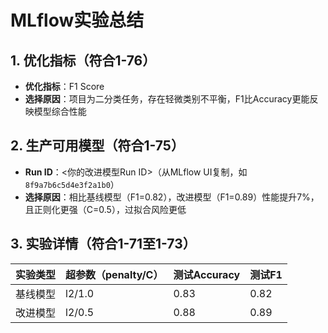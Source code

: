 # MLflow实验总结
## 1. 优化指标（符合1-76）
- **优化指标**：F1 Score
- **选择原因**：项目为二分类任务，存在轻微类别不平衡，F1比Accuracy更能反映模型综合性能

## 2. 生产可用模型（符合1-75）
- **Run ID**：<你的改进模型Run ID>（从MLflow UI复制，如`8f9a7b6c5d4e3f2a1b0`）
- **选择原因**：相比基线模型（F1=0.82），改进模型（F1=0.89）性能提升7%，且正则化更强（C=0.5），过拟合风险更低

## 3. 实验详情（符合1-71至1-73）
| 实验类型 | 超参数（penalty/C） | 测试Accuracy | 测试F1 |
|----------|---------------------|--------------|--------|
| 基线模型 | l2/1.0              | 0.83         | 0.82   |
| 改进模型 | l2/0.5              | 0.88         | 0.89   |